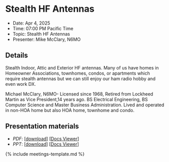 # Stealth HF Antennas

* Date: Apr 4, 2025
* Time: 07:00 PM Pacific Time
* Topic: Stealth HF Antennas
* Presenter: Mike McClary, N6MO

## Details

Stealth Indoor, Attic and Exterior HF antennas.   Many of us have homes in Homeowner Associations, townhomes, condos, or apartments which require stealth antennas but we can still enjoy our ham radio hobby and even work DX.

Michael McClary, N6MO- Licensed since 1968, Retired from Lockheed Martin as Vice President,14 years ago.   BS Electrical Engineering, BS Computer Science and Master Business Administration. Lived and operated in non-HOA home but also HOA home, townhome and condo.

## Presentation materials
* *PDF*: [[download](https://github.com/PAARA-org/paara.org-attachments/blob/main/events/2025/202504_Stealth_HF_Antennas_McClary.pdf?raw=true)] [[Docs Viewer](https://docs.google.com/viewer?url=https://github.com/PAARA-org/paara.org-attachments/blob/main/events/2025/202504_Stealth_HF_Antennas_McClary.pdf?raw=true)]
* *PPT*: [[download](https://github.com/PAARA-org/paara.org-attachments/blob/main/events/2025/202504_Stealth_HF_Antennas_McClary.ppt?raw=true)] [[Docs Viewer](https://docs.google.com/viewer?url=https://github.com/PAARA-org/paara.org-attachments/blob/main/events/2025/202504_Stealth_HF_Antennas_McClary.ppt?raw=true)]

{% include meetings-template.md %}

